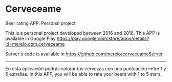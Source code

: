 # Cerveceame
Beer rating APP. Personal project

This is a personal project developed between 2016 and 2018.
This APP is available in Google Play https://play.google.com/store/apps/details?id=merelo.com.cerveceame

Server's code is available in https://github.com/merelo/cerveceameServer
____________________
En esta aplicación podrás valorar tus cervezas con una puntuación entre 1 y 5 estrellas.
In this APP, you will be able to rate your beers with 1 to 5 stars.
